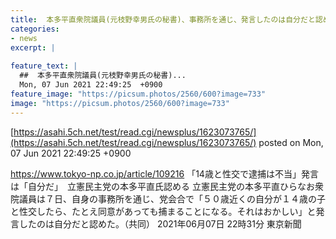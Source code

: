 ```yaml
---
title:  本多平直衆院議員(元枝野幸男氏の秘書)、事務所を通じ、発言したのは自分だと認めた  
categories:
- news
excerpt: |
  
feature_text: |
  ##  本多平直衆院議員(元枝野幸男氏の秘書)...
  Mon, 07 Jun 2021 22:49:25  +0900
feature_image: "https://picsum.photos/2560/600?image=733"
image: "https://picsum.photos/2560/600?image=733"
---
```


[https://asahi.5ch.net/test/read.cgi/newsplus/1623073765/](https://asahi.5ch.net/test/read.cgi/newsplus/1623073765/)
posted on Mon, 07 Jun 2021 22:49:25  +0900

<!--more-->

https://www.tokyo-np.co.jp/article/109216 「14歳と性交で逮捕は不当」発言は「自分だ」　立憲民主党の本多平直氏認める 立憲民主党の本多平直ひらなお衆院議員は７日、自身の事務所を通じ、党会合で「５０歳近くの自分が１４歳の子と性交したら、たとえ同意があっても捕まることになる。それはおかしい」と発言したのは自分だと認めた。（共同） 2021年06月07日 22時31分 東京新聞
